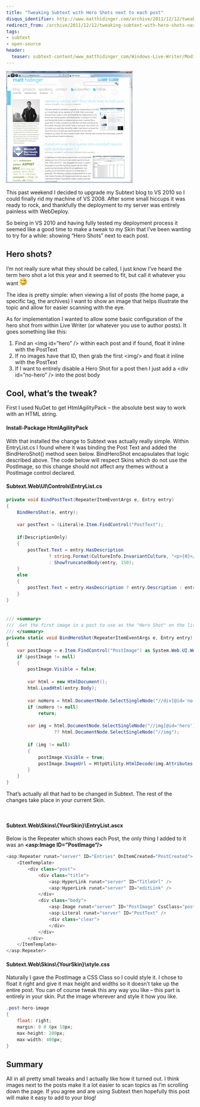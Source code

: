 ```yaml
---
title: "Tweaking Subtext with Hero Shots next to each post"
disqus_identifier: http://www.matthidinger.com/archive/2011/12/12/tweaking-subtext-with-hero-shots-next-to-each-post.aspx
redirect_from: /archive/2011/12/12/tweaking-subtext-with-hero-shots-next-to-each-post.aspx/
tags: 
- subtext
- open-source
header:
  teaser: subtext-content/www_matthidinger_com/Windows-Live-Writer/Modify_8E10/image_thumb_1.png
---
```

![](/images/subtext-content/www_matthidinger_com/Windows-Live-Writer/Modify_8E10/image_thumb_1.png)

This past weekend I decided to upgrade my Subtext blog to VS 2010 so I could finally rid my machine of VS 2008. After some small hiccups it was ready to rock, and thankfully the deployment to my server was entirely painless with WebDeploy.

So being in VS 2010 and having fully tested my deployment process it seemed like a good time to make a tweak to my Skin that I’ve been wanting to try for a while: showing “Hero Shots” next to each post.

Hero shots?
-----------

I’m not really sure what they should be called, I just know I’ve heard the term hero shot a lot this year and it seemed to fit, but call it whatever you want <img src="/images/subtext-content/www_matthidinger_com/Windows-Live-Writer/Modify_8E10/wlEmoticon-winkingsmile_2.png" alt="Winking smile" class="wlEmoticon wlEmoticon-winkingsmile" />

The idea is pretty simple: when viewing a list of posts (the home page, a specific tag, the archives) I want to show an image that helps illustrate the topic and allow for easier scanning with the eye.

As for implementation I wanted to allow some basic configuration of the hero shot from within Live Writer (or whatever you use to author posts). It goes something like this:

1.  Find an &lt;img id=”hero” /&gt; within each post and if found, float it inline with the PostText
2.  If no images have that ID, then grab the first &lt;img/&gt; and float it inline with the PostText
3.  If I want to entirely disable a Hero Shot for a post then I just add a &lt;div id=”no-hero” /&gt; into the post body

Cool, what’s the tweak?
-----------------------

First I used NuGet to get HtmlAgilityPack – the absolute best way to work with an HTML string.

#### Install-Package HtmlAgilityPack

With that installed the change to Subtext was actually really simple. Within EntryList.cs I found where it was binding the Post Text and added the BindHeroShot() method seen below. BindHeroShot encapsulates that logic described above. The code below will respect Skins which do not use the PostImage, so this change should not affect any themes without a PostImage control declared.

#### Subtext.Web\\UI\\Controls\\EntryList.cs

```csharp
private void BindPostText(RepeaterItemEventArgs e, Entry entry)
{
    BindHeroShot(e, entry);

    var postText = (Literal)e.Item.FindControl("PostText");

    if(DescriptionOnly)
    {
        postText.Text = entry.HasDescription
                ? string.Format(CultureInfo.InvariantCulture, "<p>{0}</p>", entry.Description)
                : ShowTruncatedBody(entry, 150);
    }
    else
    {
        postText.Text = entry.HasDescription ? entry.Description : entry.Body;
    }
}


/// <summary>
///  Get the first image in a post to use as the "Hero Shot" on the list of entries
/// </summary>
private static void BindHeroShot(RepeaterItemEventArgs e, Entry entry)
{
    var postImage = e.Item.FindControl("PostImage") as System.Web.UI.WebControls.Image;
    if (postImage != null)
    {
        postImage.Visible = false;

        var html = new HtmlDocument();
        html.LoadHtml(entry.Body);

        var noHero = html.DocumentNode.SelectSingleNode("//div[@id='no-hero']");
        if (noHero != null)
            return;

        var img = html.DocumentNode.SelectSingleNode("//img[@id='hero']")
                  ?? html.DocumentNode.SelectSingleNode("//img");
                
        if (img != null)
        {
            postImage.Visible = true;
            postImage.ImageUrl = HttpUtility.HtmlDecode(img.Attributes["src"].Value);
        }
    }
}
```

That’s actually all that had to be changed in Subtext. The rest of the changes take place in your current Skin.

 

#### Subtext.Web\\Skins\\{YourSkin}\\EntryList.ascx

Below is the Repeater which shows each Post, the only thing I added to it was an **&lt;asp:Image ID=”PostImage”/&gt;**

```csharp
<asp:Repeater runat="server" ID="Entries" OnItemCreated="PostCreated">
    <ItemTemplate>
        <div class="post">
            <div class="title">
                <asp:HyperLink runat="server" ID="TitleUrl" />
                <asp:HyperLink runat="server" ID="editLink" />
            </div>
            <div class="body">
                <asp:Image runat="server" ID="PostImage" CssClass="post-hero-image" />
                <asp:Literal runat="server" ID="PostText" />
                <div class="clear">
                </div>
            </div>
        </div>
    </ItemTemplate>
</asp:Repeater>
```

#### Subtext.Web\\Skins\\{YourSkin}\\style.css

Naturally I gave the PostImage a CSS Class so I could style it. I chose to float it right and give it max height and widths so it doesn’t take up the entire post. You can of course tweak this any way you like – this part is entirely in your skin. Put the image wherever and style it how you like.

```csharp
.post-hero-image
{
    float: right;
    margin: 0 0 6px 10px;
    max-height: 200px;
    max-width: 400px;
}
```

Summary
-------

All in all pretty small tweaks and I actually like how it turned out. I think images next to the posts make it a lot easier to scan topics as I’m scrolling down the page. If you agree and are using Subtext then hopefully this post will make it easy to add to your blog!

 

